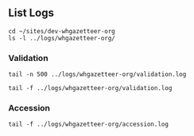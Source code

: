 ## List Logs

```
cd ~/sites/dev-whgazetteer-org
ls -l ../logs/whgazetteer-org/
```

### Validation

```
tail -n 500 ../logs/whgazetteer-org/validation.log
```

```
tail -f ../logs/whgazetteer-org/validation.log
```

### Accession

```
tail -f ../logs/whgazetteer-org/accession.log
```
